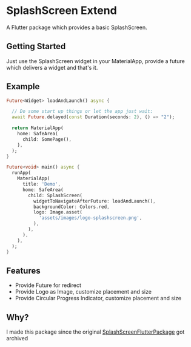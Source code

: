 # SplashScreen Extend

A Flutter package which provides a basic SplashScreen.

## Getting Started

Just use the SplashScreen widget in your MaterialApp, provide a future which delivers a widget and
that's it.

## Example

```dart
Future<Widget> loadAndLaunch() async {

  // Do some start up things or let the app just wait:
  await Future.delayed(const Duration(seconds: 2), () => "2");

  return MaterialApp(
    home: SafeArea(
      child: SomePage(),
    ),
  );
}

Future<void> main() async {
  runApp(
    MaterialApp(
      title: 'Demo',
      home: SafeArea(
        child: SplashScreen(
          widgetToNavigateAfterFuture: loadAndLaunch(),
          backgroundColor: Colors.red,
          logo: Image.asset(
            'assets/images/logo-splashscreen.png',
          ),
        ),
      ),
    ),
  );
}
```

## Features

* Provide Future<Widget> for redirect
* Provide Logo as Image, customize placement and size
* Provide Circular Progress Indicator, customize placement and size

## Why?

I made this package since the original [SplashScreenFlutterPackage](https://github.com/KarimMohamed20/SplashScreenFlutterPackage) got archived
